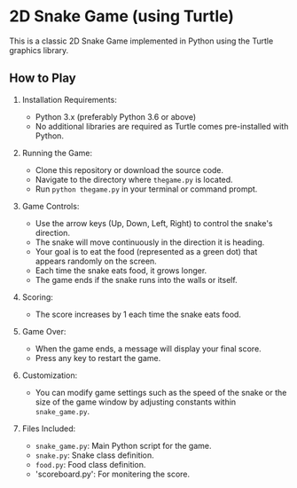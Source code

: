 
# 2D Snake Game (using Turtle)

This is a classic 2D Snake Game implemented in Python using the Turtle graphics library.

## How to Play

1. Installation Requirements:
   - Python 3.x (preferably Python 3.6 or above)
   - No additional libraries are required as Turtle comes pre-installed with Python.

2. Running the Game:
   - Clone this repository or download the source code.
   - Navigate to the directory where `thegame.py` is located.
   - Run `python thegame.py` in your terminal or command prompt.

3. Game Controls:
   - Use the arrow keys (Up, Down, Left, Right) to control the snake's direction.
   - The snake will move continuously in the direction it is heading.
   - Your goal is to eat the food (represented as a green dot) that appears randomly on the screen.
   - Each time the snake eats food, it grows longer.
   - The game ends if the snake runs into the walls or itself.

4. Scoring:
   - The score increases by 1 each time the snake eats food.

5. Game Over:
   - When the game ends, a message will display your final score.
   - Press any key to restart the game.

6. Customization:
   - You can modify game settings such as the speed of the snake or the size of the game window by adjusting constants within `snake_game.py`.

7. Files Included:
   - `snake_game.py`: Main Python script for the game.
   - `snake.py`: Snake class definition.
   - `food.py`: Food class definition.
   - 'scoreboard.py': For monitering the score.

